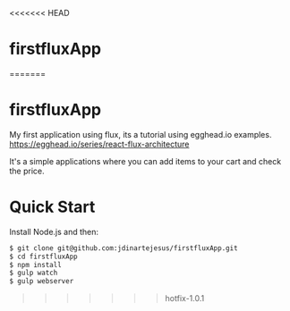 <<<<<<< HEAD
# firstfluxApp
=======
# firstfluxApp

My first application using flux, its a tutorial using egghead.io examples. <br />
https://egghead.io/series/react-flux-architecture

It's a simple applications where you can add items to your cart and check the price.

# Quick Start

Install Node.js and then:

```sh
$ git clone git@github.com:jdinartejesus/firstfluxApp.git
$ cd firstfluxApp
$ npm install
$ gulp watch
$ gulp webserver
```
>>>>>>> hotfix-1.0.1
